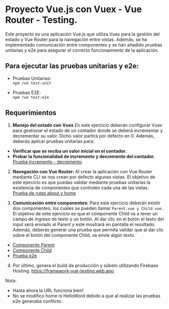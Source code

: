# Proyecto Vue.js con Vuex - Vue Router - Testing.
Este proyecto es una aplicación Vue.js que utiliza Vuex para la gestión del estado y Vue Router para la navegación entre vistas. Además, se ha implementado comunicación entre componentes y se han añadido pruebas unitarias y e2e para asegurar el correcto funcionamiento de la aplicación.

## Para ejecutar las pruebas unitarias y e2e:

- Pruebas Unitarias:    
  ```npm run test:unit```

- Pruebas E2E:  
```npm run test:e2e```

## Requerimientos
1. **Manejo del estado con Vuex** En este ejercicio deberán configurar Vuex para gestionar el estado de un contador donde se deberá incrementar y decrementar su valor. Dicho valor partirá por defecto en 0. Además, deberás aplicar pruebas
unitarias para:

- **Verificar que se reciba un valor inicial en el contador.**  
- **Probar la funcionalidad de incremento y decremento del contador.** [Prueba incremento - decremento](./tests/unit/contador.spec.js#L5)


2. **Navegación con Vue Router:** Al crear la aplicación con Vue Router
mediante CLI se nos crean por defecto algunas vistas. El objetivo de este ejercicio es
que puedas validar mediante pruebas unitarias la existencia de componentes que
controlen cada una de las vistas. [Prueba de rutas about y home](./tests/unit/rutas-test.spec.js#L5)

3. **Comunicación entre componentes:** Para este ejercicio deberán existir dos
componentes, los cuales se pueden llamar ```Parent.vue y Child.vue.``` El objetivo de
este ejercicio es que el componente Child va a tener un campo de ingreso de texto y
un botón. Al dar clic en el botón el texto del input será enviado al Parent y este mostrará
en pantalla el resultado. Además, deberás generar una prueba que permita validar que
al dar clic sobre el botón del componente Child, se envíe algún texto.   
- [Componente Parent](./src/components/ParentComponent.vue#L1)
- [Componente Child](./src/components/ChildComponent.vue#L1)
- [Prueba e2e](./tests/e2e/testing-parent-child.js#L1)
  
4. Por último, genera el build de producción y súbelo utilizando Firebase Hosting.
https://framework-vue-testing.web.app


Nota:
- Hasta ahora la URL funciona bien!
- No se modifico home ni HelloWord debido a que al realizar las pruebas e2e generaba conflicto.